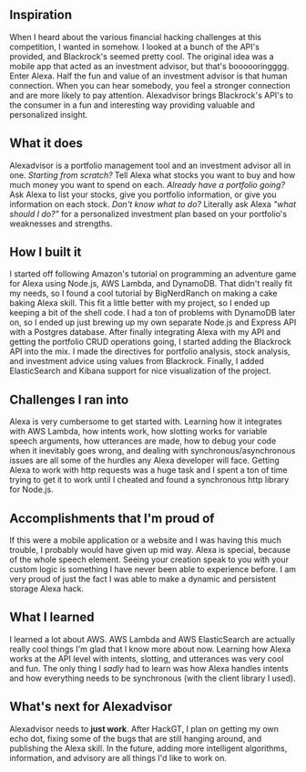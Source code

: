 ## Inspiration
When I heard about the various financial hacking challenges at this competition, I wanted in somehow. I looked at a bunch of the API's provided, and Blackrock's seemed pretty cool. The original idea was a mobile app that acted as an investment advisor, but that's boooooringggg. Enter Alexa. Half the fun and value of an investment advisor is that human connection. When you can hear somebody, you feel a stronger connection and are more likely to pay attention. Alexadvisor brings Blackrock's API's to the consumer in a fun and interesting way providing valuable and personalized insight.
## What it does
Alexadvisor is a portfolio management tool and an investment advisor all in one. _Starting from scratch?_ Tell Alexa what stocks you want to buy and how much money you want to spend on each. _Already have a portfolio going?_ Ask Alexa to list your stocks, give you portfolio information, or give you information on each stock. _Don't know what to do?_ Literally ask Alexa _"what should I do?"_ for a personalized investment plan based on your portfolio's weaknesses and strengths.
## How I built it
I started off following Amazon's tutorial on programming an adventure game for Alexa using Node.js, AWS Lambda, and DynamoDB. That didn't really fit my needs, so I found a cool tutorial by BigNerdRanch on making a cake baking Alexa skill. This fit a little better with my project, so I ended up keeping a bit of the shell code. I had a ton of problems with DynamoDB later on, so I ended up just brewing up my own separate Node.js and Express API with a Postgres database. After finally integrating Alexa with my API and getting the portfolio CRUD operations going, I started adding the Blackrock API into the mix. I made the directives for portfolio analysis, stock analysis, and investment advice using values from Blackrock. Finally, I added ElasticSearch and Kibana support for nice visualization of the project.
## Challenges I ran into
Alexa is very cumbersome to get started with. Learning how it integrates with AWS Lambda, how intents work, how slotting works for variable speech arguments, how utterances are made, how to debug your code when it inevitably goes wrong, and dealing with synchronous/asynchronous issues are all some of the hurdles any Alexa developer will face. Getting Alexa to work with http requests was a huge task and I spent a ton of time trying to get it to work until I cheated and found a synchronous http library for Node.js.
## Accomplishments that I'm proud of
If this were a mobile application or a website and I was having this much trouble, I probably would have given up mid way. Alexa is special, because of the whole speech element. Seeing your creation speak to you with your custom logic is something I have never been able to experience before. I am very proud of just the fact I was able to make a dynamic and persistent storage Alexa hack.
## What I learned
I learned a lot about AWS. AWS Lambda and AWS ElasticSearch are actually really cool things I'm glad that I know more about now. Learning how Alexa works at the API level with intents, slotting, and utterances was very cool and fun. The only thing I _sadly_ had to learn was how Alexa handles intents and how everything needs to be synchronous (with the client library I used).
## What's next for Alexadvisor
Alexadvisor needs to **just work**. After HackGT, I plan on getting my own echo dot, fixing some of the bugs that are still hanging around, and publishing the Alexa skill. In the future, adding more intelligent algorithms, information, and advisory are all things I'd like to work on.